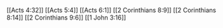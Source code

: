 [[Acts 4:32]]
[[Acts 5:4]]
[[Acts 6:1]]
[[2 Corinthians 8:9]]
[[2 Corinthians 8:14]]
[[2 Corinthians 9:6]]
[[1 John 3:16]]
